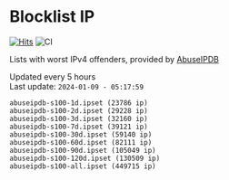 # Blocklist IP

[![Hits](https://hits.seeyoufarm.com/api/count/incr/badge.svg?url=https%3A%2F%2Fgithub.com%2Fborestad%2Fblocklist-ip%2F&count_bg=%2379C83D&title_bg=%23555555&icon=&icon_color=%23E7E7E7&title=hits&edge_flat=false)](https://hits.seeyoufarm.com)  ![CI](https://img.shields.io/github/workflow/status/borestad/blocklist-ip/CI?style=flat-square)

Lists with worst IPv4 offenders, provided by [AbuseIPDB](https://www.abuseipdb.com/)

<!-- FOOTER-PLACEHOLDER -->
Updated every 5 hours<br>
Last update: `2024-01-09 - 05:17:59`
```
abuseipdb-s100-1d.ipset (23786 ip)
abuseipdb-s100-2d.ipset (29228 ip)
abuseipdb-s100-3d.ipset (32160 ip)
abuseipdb-s100-7d.ipset (39121 ip)
abuseipdb-s100-30d.ipset (59140 ip)
abuseipdb-s100-60d.ipset (82111 ip)
abuseipdb-s100-90d.ipset (105049 ip)
abuseipdb-s100-120d.ipset (130509 ip)
abuseipdb-s100-all.ipset (449715 ip)
```
